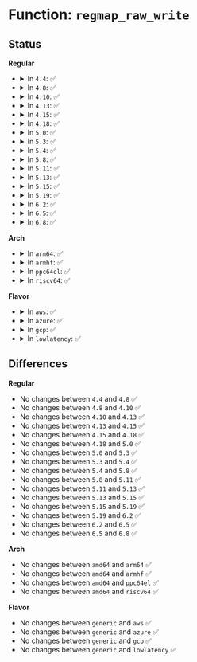 # Function: <code>regmap_raw_write</code>

## Status
<b>Regular</b>
<ul>
<li>
<details>
<summary>In <code>4.4</code>: ✅</summary>

```c
int regmap_raw_write(struct regmap *map, unsigned int reg, const void *val, size_t val_len);
```

**Collision:** Unique Global

**Inline:** No

**Transformation:** False

**Instances:**

```
In drivers/base/regmap/regmap.c (ffffffff81566570)
Location: drivers/base/regmap/regmap.c:1576
Inline: False
Direct callers:
  - drivers/mfd/88pm860x-i2c.c:pm860x_bulk_write
  - drivers/mfd/da9055-core.c:da9055_device_init
```
**Symbols:**

```
ffffffff81566570-ffffffff81566612: regmap_raw_write (STB_GLOBAL)
```
</details>
</li>
<li>
<details>
<summary>In <code>4.8</code>: ✅</summary>

```c
int regmap_raw_write(struct regmap *map, unsigned int reg, const void *val, size_t val_len);
```

**Collision:** Unique Global

**Inline:** No

**Transformation:** False

**Instances:**

```
In drivers/base/regmap/regmap.c (ffffffff815bb0d0)
Location: drivers/base/regmap/regmap.c:1684
Inline: False
Direct callers:
  - drivers/mfd/88pm860x-i2c.c:pm860x_bulk_write
  - drivers/mfd/da9055-core.c:da9055_device_init
```
**Symbols:**

```
ffffffff815bb0d0-ffffffff815bb16c: regmap_raw_write (STB_GLOBAL)
```
</details>
</li>
<li>
<details>
<summary>In <code>4.10</code>: ✅</summary>

```c
int regmap_raw_write(struct regmap *map, unsigned int reg, const void *val, size_t val_len);
```

**Collision:** Unique Global

**Inline:** No

**Transformation:** False

**Instances:**

```
In drivers/base/regmap/regmap.c (ffffffff815ea4e0)
Location: drivers/base/regmap/regmap.c:1730
Inline: False
Direct callers:
  - drivers/mfd/88pm860x-i2c.c:pm860x_bulk_write
  - drivers/mfd/da9055-core.c:da9055_device_init
```
**Symbols:**

```
ffffffff815ea4e0-ffffffff815ea579: regmap_raw_write (STB_GLOBAL)
```
</details>
</li>
<li>
<details>
<summary>In <code>4.13</code>: ✅</summary>

```c
int regmap_raw_write(struct regmap *map, unsigned int reg, const void *val, size_t val_len);
```

**Collision:** Unique Global

**Inline:** No

**Transformation:** False

**Instances:**

```
In drivers/base/regmap/regmap.c (ffffffff815fee50)
Location: drivers/base/regmap/regmap.c:1733
Inline: False
Direct callers:
  - drivers/mfd/88pm860x-i2c.c:pm860x_bulk_write
  - drivers/mfd/da9055-core.c:da9055_device_init
```
**Symbols:**

```
ffffffff815fee50-ffffffff815feeeb: regmap_raw_write (STB_GLOBAL)
```
</details>
</li>
<li>
<details>
<summary>In <code>4.15</code>: ✅</summary>

```c
int regmap_raw_write(struct regmap *map, unsigned int reg, const void *val, size_t val_len);
```

**Collision:** Unique Global

**Inline:** No

**Transformation:** False

**Instances:**

```
In drivers/base/regmap/regmap.c (ffffffff816670e0)
Location: drivers/base/regmap/regmap.c:1812
Inline: False
Direct callers:
  - drivers/mfd/88pm860x-i2c.c:pm860x_bulk_write
  - drivers/mfd/da9055-core.c:da9055_device_init
```
**Symbols:**

```
ffffffff816670e0-ffffffff81667187: regmap_raw_write (STB_GLOBAL)
```
</details>
</li>
<li>
<details>
<summary>In <code>4.18</code>: ✅</summary>

```c
int regmap_raw_write(struct regmap *map, unsigned int reg, const void *val, size_t val_len);
```

**Collision:** Unique Global

**Inline:** No

**Transformation:** False

**Instances:**

```
In drivers/base/regmap/regmap.c (ffffffff816a3400)
Location: drivers/base/regmap/regmap.c:1866
Inline: False
Direct callers:
  - drivers/base/regmap/regmap.c:regmap_bulk_write
  - drivers/mfd/88pm860x-i2c.c:pm860x_bulk_write
  - drivers/mfd/da9055-core.c:da9055_device_init
```
**Symbols:**

```
ffffffff816a3400-ffffffff816a348e: regmap_raw_write (STB_GLOBAL)
```
</details>
</li>
<li>
<details>
<summary>In <code>5.0</code>: ✅</summary>

```c
int regmap_raw_write(struct regmap *map, unsigned int reg, const void *val, size_t val_len);
```

**Collision:** Unique Global

**Inline:** No

**Transformation:** False

**Instances:**

```
In drivers/base/regmap/regmap.c (ffffffff816c3e20)
Location: drivers/base/regmap/regmap.c:1902
Inline: False
Direct callers:
  - drivers/base/regmap/regmap.c:regmap_bulk_write
  - drivers/mfd/88pm860x-i2c.c:pm860x_bulk_write
  - drivers/mfd/da9055-core.c:da9055_device_init
```
**Symbols:**

```
ffffffff816c3e20-ffffffff816c3eae: regmap_raw_write (STB_GLOBAL)
```
</details>
</li>
<li>
<details>
<summary>In <code>5.3</code>: ✅</summary>

```c
int regmap_raw_write(struct regmap *map, unsigned int reg, const void *val, size_t val_len);
```

**Collision:** Unique Global

**Inline:** No

**Transformation:** False

**Instances:**

```
In drivers/base/regmap/regmap.c (ffffffff816fecb0)
Location: drivers/base/regmap/regmap.c:1899
Inline: False
Direct callers:
  - drivers/base/regmap/regmap.c:regmap_bulk_write
  - drivers/mfd/88pm860x-i2c.c:pm860x_bulk_write
  - drivers/mfd/da9055-core.c:da9055_device_init
```
**Symbols:**

```
ffffffff816fecb0-ffffffff816fed42: regmap_raw_write (STB_GLOBAL)
```
</details>
</li>
<li>
<details>
<summary>In <code>5.4</code>: ✅</summary>

```c
int regmap_raw_write(struct regmap *map, unsigned int reg, const void *val, size_t val_len);
```

**Collision:** Unique Global

**Inline:** No

**Transformation:** False

**Instances:**

```
In drivers/base/regmap/regmap.c (ffffffff817230d0)
Location: drivers/base/regmap/regmap.c:1906
Inline: False
Direct callers:
  - drivers/base/regmap/regmap.c:regmap_bulk_write
  - drivers/mfd/88pm860x-i2c.c:pm860x_bulk_write
  - drivers/mfd/da9055-core.c:da9055_device_init
```
**Symbols:**

```
ffffffff817230d0-ffffffff81723162: regmap_raw_write (STB_GLOBAL)
```
</details>
</li>
<li>
<details>
<summary>In <code>5.8</code>: ✅</summary>

```c
int regmap_raw_write(struct regmap *map, unsigned int reg, const void *val, size_t val_len);
```

**Collision:** Unique Global

**Inline:** No

**Transformation:** False

**Instances:**

```
In drivers/base/regmap/regmap.c (ffffffff817df2b0)
Location: drivers/base/regmap/regmap.c:1901
Inline: False
Direct callers:
  - drivers/base/regmap/regmap.c:regmap_bulk_write
  - drivers/mfd/88pm860x-i2c.c:pm860x_bulk_write
  - drivers/mfd/da9055-core.c:da9055_device_init
```
**Symbols:**

```
ffffffff817df2b0-ffffffff817df345: regmap_raw_write (STB_GLOBAL)
```
</details>
</li>
<li>
<details>
<summary>In <code>5.11</code>: ✅</summary>

```c
int regmap_raw_write(struct regmap *map, unsigned int reg, const void *val, size_t val_len);
```

**Collision:** Unique Global

**Inline:** No

**Transformation:** False

**Instances:**

```
In drivers/base/regmap/regmap.c (ffffffff817f4380)
Location: drivers/base/regmap/regmap.c:2050
Inline: False
Direct callers:
  - drivers/base/regmap/regmap.c:regmap_bulk_write
  - drivers/mfd/88pm860x-i2c.c:pm860x_bulk_write
  - drivers/mfd/da9055-core.c:da9055_device_init
```
**Symbols:**

```
ffffffff817f4380-ffffffff817f4415: regmap_raw_write (STB_GLOBAL)
```
</details>
</li>
<li>
<details>
<summary>In <code>5.13</code>: ✅</summary>

```c
int regmap_raw_write(struct regmap *map, unsigned int reg, const void *val, size_t val_len);
```

**Collision:** Unique Global

**Inline:** No

**Transformation:** False

**Instances:**

```
In drivers/base/regmap/regmap.c (ffffffff817d8bf0)
Location: drivers/base/regmap/regmap.c:2050
Inline: False
Direct callers:
  - drivers/base/regmap/regmap.c:regmap_bulk_write
  - drivers/mfd/88pm860x-i2c.c:pm860x_bulk_write
  - drivers/mfd/da9055-core.c:da9055_device_init
```
**Symbols:**

```
ffffffff817d8bf0-ffffffff817d8c85: regmap_raw_write (STB_GLOBAL)
```
</details>
</li>
<li>
<details>
<summary>In <code>5.15</code>: ✅</summary>

```c
int regmap_raw_write(struct regmap *map, unsigned int reg, const void *val, size_t val_len);
```

**Collision:** Unique Global

**Inline:** No

**Transformation:** False

**Instances:**

```
In drivers/base/regmap/regmap.c (ffffffff81864370)
Location: drivers/base/regmap/regmap.c:2091
Inline: False
Direct callers:
  - drivers/base/regmap/regmap.c:regmap_bulk_write
  - drivers/mfd/88pm860x-i2c.c:pm860x_bulk_write
  - drivers/mfd/da9055-core.c:da9055_device_init
```
**Symbols:**

```
ffffffff81864370-ffffffff81864405: regmap_raw_write (STB_GLOBAL)
```
</details>
</li>
<li>
<details>
<summary>In <code>5.19</code>: ✅</summary>

```c
int regmap_raw_write(struct regmap *map, unsigned int reg, const void *val, size_t val_len);
```

**Collision:** Unique Global

**Inline:** No

**Transformation:** False

**Instances:**

```
In drivers/base/regmap/regmap.c (ffffffff819ac5f0)
Location: drivers/base/regmap/regmap.c:2110
Inline: False
Direct callers:
  - drivers/base/regmap/regmap.c:regmap_bulk_write
  - drivers/mfd/88pm860x-i2c.c:pm860x_bulk_write
  - drivers/mfd/da9055-core.c:da9055_device_init
```
**Symbols:**

```
ffffffff819ac5f0-ffffffff819ac68e: regmap_raw_write (STB_GLOBAL)
```
</details>
</li>
<li>
<details>
<summary>In <code>6.2</code>: ✅</summary>

```c
int regmap_raw_write(struct regmap *map, unsigned int reg, const void *val, size_t val_len);
```

**Collision:** Unique Global

**Inline:** No

**Transformation:** False

**Instances:**

```
In drivers/base/regmap/regmap.c (ffffffff81b1fc10)
Location: drivers/base/regmap/regmap.c:2114
Inline: False
Direct callers:
  - drivers/tty/serial/max310x.c:max310x_handle_tx
  - drivers/tty/serial/max310x.c:max310x_handle_tx
  - drivers/tty/serial/max310x.c:max310x_handle_tx
  - drivers/base/regmap/regmap.c:regmap_bulk_write
  - drivers/mfd/88pm860x-i2c.c:pm860x_bulk_write
  - drivers/mfd/da9055-core.c:da9055_device_init
```
**Symbols:**

```
ffffffff81b1fc10-ffffffff81b1fcae: regmap_raw_write (STB_GLOBAL)
```
</details>
</li>
<li>
<details>
<summary>In <code>6.5</code>: ✅</summary>

```c
int regmap_raw_write(struct regmap *map, unsigned int reg, const void *val, size_t val_len);
```

**Collision:** Unique Global

**Inline:** No

**Transformation:** False

**Instances:**

```
In drivers/base/regmap/regmap.c (ffffffff81b6ee50)
Location: drivers/base/regmap/regmap.c:2132
Inline: False
Direct callers:
  - drivers/base/regmap/regmap.c:regmap_bulk_write
  - drivers/mfd/88pm860x-i2c.c:pm860x_bulk_write
  - drivers/mfd/da9055-core.c:da9055_device_init
```
**Symbols:**

```
ffffffff81b6ee50-ffffffff81b6eeee: regmap_raw_write (STB_GLOBAL)
```
</details>
</li>
<li>
<details>
<summary>In <code>6.8</code>: ✅</summary>

```c
int regmap_raw_write(struct regmap *map, unsigned int reg, const void *val, size_t val_len);
```

**Collision:** Unique Global

**Inline:** No

**Transformation:** False

**Instances:**

```
In drivers/base/regmap/regmap.c (ffffffff81bc2a50)
Location: drivers/base/regmap/regmap.c:2040
Inline: False
Direct callers:
  - drivers/base/regmap/regmap.c:regmap_bulk_write
  - drivers/mfd/88pm860x-i2c.c:pm860x_bulk_write
  - drivers/mfd/da9055-core.c:da9055_device_init
```
**Symbols:**

```
ffffffff81bc2a50-ffffffff81bc2aee: regmap_raw_write (STB_GLOBAL)
```
</details>
</li>
</ul>
<b>Arch</b>
<ul>
<li>
<details>
<summary>In <code>arm64</code>: ✅</summary>

```c
int regmap_raw_write(struct regmap *map, unsigned int reg, const void *val, size_t val_len);
```

**Collision:** Unique Global

**Inline:** No

**Transformation:** False

**Instances:**

```
In drivers/base/regmap/regmap.c (ffff800010917ac0)
Location: drivers/base/regmap/regmap.c:1906
Inline: False
Direct callers:
  - drivers/base/regmap/regmap.c:regmap_bulk_write
  - drivers/mfd/88pm860x-i2c.c:pm860x_bulk_write
  - drivers/mfd/da9055-core.c:da9055_device_init
```
**Symbols:**

```
ffff800010917ac0-ffff800010917b68: regmap_raw_write (STB_GLOBAL)
```
</details>
</li>
<li>
<details>
<summary>In <code>armhf</code>: ✅</summary>

```c
int regmap_raw_write(struct regmap *map, unsigned int reg, const void *val, size_t val_len);
```

**Collision:** Unique Global

**Inline:** No

**Transformation:** False

**Instances:**

```
In drivers/base/regmap/regmap.c (c09fd928)
Location: drivers/base/regmap/regmap.c:1906
Inline: False
Direct callers:
  - drivers/base/regmap/regmap.c:regmap_bulk_write
  - drivers/mfd/88pm860x-i2c.c:pm860x_bulk_write
  - drivers/mfd/da9055-core.c:da9055_device_init
  - sound/soc/soc-ops.c:snd_soc_bytes_put
```
**Symbols:**

```
c09fd928-c09fd9d4: regmap_raw_write (STB_GLOBAL)
```
</details>
</li>
<li>
<details>
<summary>In <code>ppc64el</code>: ✅</summary>

```c
int regmap_raw_write(struct regmap *map, unsigned int reg, const void *val, size_t val_len);
```

**Collision:** Unique Global

**Inline:** No

**Transformation:** False

**Instances:**

```
In drivers/base/regmap/regmap.c (c0000000009bacb0)
Location: drivers/base/regmap/regmap.c:1906
Inline: False
Direct callers:
  - drivers/base/regmap/regmap.c:regmap_bulk_write
  - drivers/mfd/88pm860x-i2c.c:pm860x_bulk_write
  - drivers/mfd/88pm860x-i2c.c:pm860x_bulk_write
  - drivers/mfd/da9055-core.c:da9055_device_init
```
**Symbols:**

```
c0000000009bacb0-c0000000009badc4: regmap_raw_write (STB_GLOBAL)
```
</details>
</li>
<li>
<details>
<summary>In <code>riscv64</code>: ✅</summary>

```c
int regmap_raw_write(struct regmap *map, unsigned int reg, const void *val, size_t val_len);
```

**Collision:** Unique Global

**Inline:** No

**Transformation:** False

**Instances:**

```
In drivers/base/regmap/regmap.c (ffffffe000598242)
Location: drivers/base/regmap/regmap.c:1906
Inline: False
Direct callers:
  - drivers/base/regmap/regmap.c:regmap_bulk_write
  - drivers/mfd/88pm860x-i2c.c:pm860x_bulk_write
  - drivers/mfd/da9055-core.c:da9055_device_init
```
**Symbols:**

```
ffffffe000598242-ffffffe0005982b4: regmap_raw_write (STB_GLOBAL)
```
</details>
</li>
</ul>
<b>Flavor</b>
<ul>
<li>
<details>
<summary>In <code>aws</code>: ✅</summary>

```c
int regmap_raw_write(struct regmap *map, unsigned int reg, const void *val, size_t val_len);
```

**Collision:** Unique Global

**Inline:** No

**Transformation:** False

**Instances:**

```
In drivers/base/regmap/regmap.c (ffffffff816e9400)
Location: drivers/base/regmap/regmap.c:1906
Inline: False
Direct callers:
  - drivers/base/regmap/regmap.c:regmap_bulk_write
```
**Symbols:**

```
ffffffff816e9400-ffffffff816e9492: regmap_raw_write (STB_GLOBAL)
```
</details>
</li>
<li>
<details>
<summary>In <code>azure</code>: ✅</summary>

```c
int regmap_raw_write(struct regmap *map, unsigned int reg, const void *val, size_t val_len);
```

**Collision:** Unique Global

**Inline:** No

**Transformation:** False

**Instances:**

```
In drivers/base/regmap/regmap.c (ffffffff816c3a40)
Location: drivers/base/regmap/regmap.c:1906
Inline: False
Direct callers:
  - drivers/base/regmap/regmap.c:regmap_bulk_write
```
**Symbols:**

```
ffffffff816c3a40-ffffffff816c3ad2: regmap_raw_write (STB_GLOBAL)
```
</details>
</li>
<li>
<details>
<summary>In <code>gcp</code>: ✅</summary>

```c
int regmap_raw_write(struct regmap *map, unsigned int reg, const void *val, size_t val_len);
```

**Collision:** Unique Global

**Inline:** No

**Transformation:** False

**Instances:**

```
In drivers/base/regmap/regmap.c (ffffffff81716590)
Location: drivers/base/regmap/regmap.c:1906
Inline: False
Direct callers:
  - drivers/base/regmap/regmap.c:regmap_bulk_write
  - drivers/mfd/88pm860x-i2c.c:pm860x_bulk_write
  - drivers/mfd/da9055-core.c:da9055_device_init
```
**Symbols:**

```
ffffffff81716590-ffffffff81716622: regmap_raw_write (STB_GLOBAL)
```
</details>
</li>
<li>
<details>
<summary>In <code>lowlatency</code>: ✅</summary>

```c
int regmap_raw_write(struct regmap *map, unsigned int reg, const void *val, size_t val_len);
```

**Collision:** Unique Global

**Inline:** No

**Transformation:** False

**Instances:**

```
In drivers/base/regmap/regmap.c (ffffffff81731830)
Location: drivers/base/regmap/regmap.c:1906
Inline: False
Direct callers:
  - drivers/base/regmap/regmap.c:regmap_bulk_write
  - drivers/mfd/88pm860x-i2c.c:pm860x_bulk_write
  - drivers/mfd/da9055-core.c:da9055_device_init
```
**Symbols:**

```
ffffffff81731830-ffffffff817318c2: regmap_raw_write (STB_GLOBAL)
```
</details>
</li>
</ul>

## Differences
<b>Regular</b>
<ul>
<li>
No changes between <code>4.4</code> and <code>4.8</code> ✅
</li>
<li>
No changes between <code>4.8</code> and <code>4.10</code> ✅
</li>
<li>
No changes between <code>4.10</code> and <code>4.13</code> ✅
</li>
<li>
No changes between <code>4.13</code> and <code>4.15</code> ✅
</li>
<li>
No changes between <code>4.15</code> and <code>4.18</code> ✅
</li>
<li>
No changes between <code>4.18</code> and <code>5.0</code> ✅
</li>
<li>
No changes between <code>5.0</code> and <code>5.3</code> ✅
</li>
<li>
No changes between <code>5.3</code> and <code>5.4</code> ✅
</li>
<li>
No changes between <code>5.4</code> and <code>5.8</code> ✅
</li>
<li>
No changes between <code>5.8</code> and <code>5.11</code> ✅
</li>
<li>
No changes between <code>5.11</code> and <code>5.13</code> ✅
</li>
<li>
No changes between <code>5.13</code> and <code>5.15</code> ✅
</li>
<li>
No changes between <code>5.15</code> and <code>5.19</code> ✅
</li>
<li>
No changes between <code>5.19</code> and <code>6.2</code> ✅
</li>
<li>
No changes between <code>6.2</code> and <code>6.5</code> ✅
</li>
<li>
No changes between <code>6.5</code> and <code>6.8</code> ✅
</li>
</ul>
<b>Arch</b>
<ul>
<li>
No changes between <code>amd64</code> and <code>arm64</code> ✅
</li>
<li>
No changes between <code>amd64</code> and <code>armhf</code> ✅
</li>
<li>
No changes between <code>amd64</code> and <code>ppc64el</code> ✅
</li>
<li>
No changes between <code>amd64</code> and <code>riscv64</code> ✅
</li>
</ul>
<b>Flavor</b>
<ul>
<li>
No changes between <code>generic</code> and <code>aws</code> ✅
</li>
<li>
No changes between <code>generic</code> and <code>azure</code> ✅
</li>
<li>
No changes between <code>generic</code> and <code>gcp</code> ✅
</li>
<li>
No changes between <code>generic</code> and <code>lowlatency</code> ✅
</li>
</ul>
